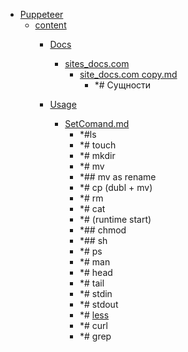 - <a href = "E:\Node_projects\Node_Way\NBase\_Md\_Index\__Closer\_Web\_Automato\Puppeteer\cat.Puppeteer\dir.Puppeteer.md">Puppeteer</a>
    - <a href = "E:\Node_projects\Node_Way\NBase\_Md\_Index\__Closer\_Web\_Automato\Puppeteer\content\cat.content\dir.content.md">content</a>
        - <a href = "E:\Node_projects\Node_Way\NBase\_Md\_Index\__Closer\_Web\_Automato\Puppeteer\content\Docs\cat.Docs\dir.Docs.md">Docs</a>
            - <a href = "E:\Node_projects\Node_Way\NBase\_Md\_Index\__Closer\_Web\_Automato\Puppeteer\content\Docs\sites_docs.com\cat.sites_docs.com\dir.sites_docs.com.md">sites_docs.com</a>
                - <a href = "E:\Node_projects\Node_Way\NBase\_Md\_Index\__Closer\_Web\_Automato\Puppeteer\content\Docs\sites_docs.com\site_docs.com copy.md">site_docs.com copy.md</a>
                    - *# Сущности
            
        
        - <a href = "E:\Node_projects\Node_Way\NBase\_Md\_Index\__Closer\_Web\_Automato\Puppeteer\content\Usage\cat.Usage\dir.Usage.md">Usage</a>
            - <a href = "E:\Node_projects\Node_Way\NBase\_Md\_Index\__Closer\_Web\_Automato\Puppeteer\content\Usage\SetComand.md">SetComand.md</a>
                - *#ls
                - *# touch
                - *# mkdir
                - *# mv
                - *## mv as rename
                - *# cp (dubl + mv)
                - *# rm 
                - *# cat
                - *# (runtime start)
                - *## chmod 
                - *## sh
                - *# ps
                - *# man 
                - *# head
                - *# tail 
                - *# stdin
                - *# stdout
                - *# [less](less/___setcomand.md)
                - *# curl
                - *# grep
        
    

